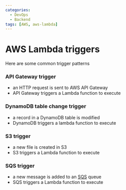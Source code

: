 ```yaml
---
categories:
  - DevOps
  - Backend
tags: [AWS, aws-lambda]
---
```


# AWS Lambda triggers

Here are some common trigger patterns

### API Gateway trigger

- an HTTP request is sent to AWS API Gateway
- API Gateway triggers a Lambda function to execute

### DynamoDB table change trigger

- a record in a DynamoDB table is modified
- DynamoDB triggers a lambda function to execute

### S3 trigger

- a new file is created in S3
- S3 triggers a Lambda function to execute

### SQS trigger

- a new message is added to an [SQS](AWS_Messaging_services.md#sqs)
  queue
- SQS triggers a Lambda function to execute
